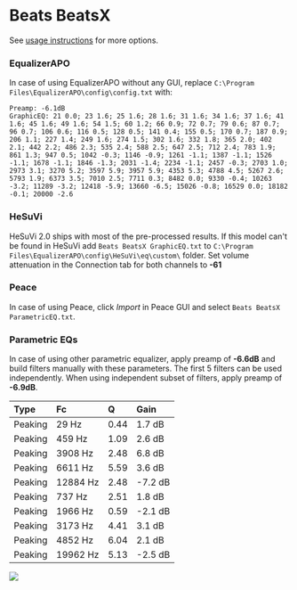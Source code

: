 # Beats BeatsX
See [usage instructions](https://github.com/jaakkopasanen/AutoEq#usage) for more options.

### EqualizerAPO
In case of using EqualizerAPO without any GUI, replace `C:\Program Files\EqualizerAPO\config\config.txt`
with:
```
Preamp: -6.1dB
GraphicEQ: 21 0.0; 23 1.6; 25 1.6; 28 1.6; 31 1.6; 34 1.6; 37 1.6; 41 1.6; 45 1.6; 49 1.6; 54 1.5; 60 1.2; 66 0.9; 72 0.7; 79 0.6; 87 0.7; 96 0.7; 106 0.6; 116 0.5; 128 0.5; 141 0.4; 155 0.5; 170 0.7; 187 0.9; 206 1.1; 227 1.4; 249 1.6; 274 1.5; 302 1.6; 332 1.8; 365 2.0; 402 2.1; 442 2.2; 486 2.3; 535 2.4; 588 2.5; 647 2.5; 712 2.4; 783 1.9; 861 1.3; 947 0.5; 1042 -0.3; 1146 -0.9; 1261 -1.1; 1387 -1.1; 1526 -1.1; 1678 -1.1; 1846 -1.3; 2031 -1.4; 2234 -1.1; 2457 -0.3; 2703 1.0; 2973 3.1; 3270 5.2; 3597 5.9; 3957 5.9; 4353 5.3; 4788 4.5; 5267 2.6; 5793 1.9; 6373 3.5; 7010 2.5; 7711 0.3; 8482 0.0; 9330 -0.4; 10263 -3.2; 11289 -3.2; 12418 -5.9; 13660 -6.5; 15026 -0.8; 16529 0.0; 18182 -0.1; 20000 -2.6
```

### HeSuVi
HeSuVi 2.0 ships with most of the pre-processed results. If this model can't be found in HeSuVi add
`Beats BeatsX GraphicEQ.txt` to `C:\Program Files\EqualizerAPO\config\HeSuVi\eq\custom\` folder.
Set volume attenuation in the Connection tab for both channels to **-61**

### Peace
In case of using Peace, click *Import* in Peace GUI and select `Beats BeatsX ParametricEQ.txt`.

### Parametric EQs
In case of using other parametric equalizer, apply preamp of **-6.6dB** and build filters manually
with these parameters. The first 5 filters can be used independently.
When using independent subset of filters, apply preamp of **-6.9dB**.

| Type    | Fc       |    Q | Gain    |
|:--------|:---------|:-----|:--------|
| Peaking | 29 Hz    | 0.44 | 1.7 dB  |
| Peaking | 459 Hz   | 1.09 | 2.6 dB  |
| Peaking | 3908 Hz  | 2.48 | 6.8 dB  |
| Peaking | 6611 Hz  | 5.59 | 3.6 dB  |
| Peaking | 12884 Hz | 2.48 | -7.2 dB |
| Peaking | 737 Hz   | 2.51 | 1.8 dB  |
| Peaking | 1966 Hz  | 0.59 | -2.1 dB |
| Peaking | 3173 Hz  | 4.41 | 3.1 dB  |
| Peaking | 4852 Hz  | 6.04 | 2.1 dB  |
| Peaking | 19962 Hz | 5.13 | -2.5 dB |

![](https://raw.githubusercontent.com/jaakkopasanen/AutoEq/master/results/rtings/avg/Beats%20BeatsX/Beats%20BeatsX.png)